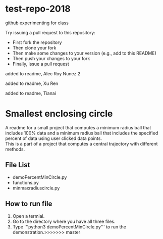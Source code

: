 # test-repo-2018
github experimenting for class

Try issuing a pull request to this repository:

* First fork the repository
* Then clone your fork
* Then make some changes to your version (e.g., add to this README)
* Then push your changes to your fork
* Finally, issue a pull request

added to readme, Alec
Roy Nunez 2

added to readme, Xu Ren

added to readme, Tianai


# Smallest enclosing circle

A readme for a small project that computes a minimum radius ball that includes 100% data and a minimum radius ball that includes the specified percent of data using user clicked data points.  
This is a part of a project that computes a central trajectory with different methods.

## File List
* demoPercentMinCircle.py
* functions.py
* minmaxradiuscircle.py

## How to run file
1. Open a termial.
2. Go to the directory where you have all three files.
3. Type '''python3 demoPercentMinCircle.py''' to run the demonstration.>>>>>>> master

